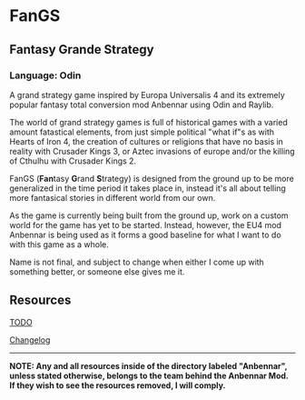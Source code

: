 
# FanGS
## Fantasy Grande Strategy
### Language: Odin

A grand strategy game inspired by Europa Universalis 4 and its extremely popular fantasy total conversion mod Anbennar using Odin and Raylib.

The world of grand strategy games is full of historical games with a varied amount fatastical elements, from just simple political "what if"s as with Hearts of Iron 4, the creation of cultures or religions that have no basis in reality with Crusader Kings 3, or Aztec invasions of europe and/or the killing of Cthulhu with Crusader Kings 2.

FanGS (**Fan**tasy **G**rand **S**trategy) is designed from the ground up to be more generalized in the time period it takes place in, instead it's all about telling more fantasical stories in different world from our own.

As the game is currently being built from the ground up, work on a custom world for the game has yet to be started. Instead, however, the EU4 mod Anbennar is being used as it forms a good baseline for what I want to do with this game as a whole.

Name is not final, and subject to change when either I come up with something better, or someone else gives me it.

## Resources
[TODO](TODO.md)

[Changelog](CHANGELOG.md)

---

**NOTE: Any and all resources inside of the directory labeled "Anbennar", unless stated otherwise, belongs to the team behind the Anbennar Mod. If they wish to see the resources removed, I will comply.**